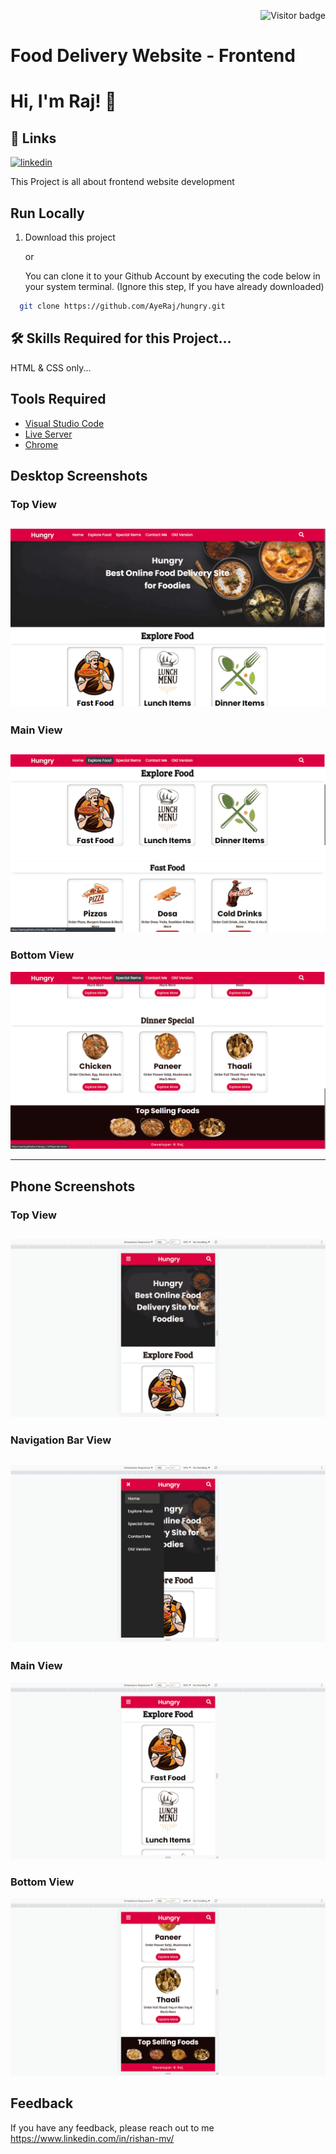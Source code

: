<p  align="right"><img src="https://visitor-badge.laobi.icu/badge?page_id=AyeRaj" alt="Visitor badge"/>
    
# Food Delivery Website - Frontend
# Hi, I'm Raj! 👋
## 🔗 Links
[![linkedin](https://img.shields.io/badge/linkedin-0A66C2?style=for-the-badge&logo=linkedin&logoColor=white)](https://www.linkedin.com/in/rishan-mv/)

This Project is all about frontend website development
    
## Run Locally

1. Download this project

    or

    You can clone it to your Github Account by executing the code below in your system terminal. (Ignore this step, If you have already downloaded)
```bash
  git clone https://github.com/AyeRaj/hungry.git
```


## 🛠 Skills Required for this Project...
HTML & CSS only...

## Tools Required
- [Visual Studio Code](https://code.visualstudio.com/download)
- [Live Server](https://marketplace.visualstudio.com/items?itemName=ritwickdey.LiveServer)
- [Chrome](https://www.google.com/chrome/thank-you.html?brand=JJTC&statcb=1&installdataindex=empty&defaultbrowser=0#)


## Desktop Screenshots

### Top View

![App Screenshot](https://github.com/AyeRaj/Hungry_2.0/blob/master/img/Screenshot%20(97).png?raw=true)
-

### Main View

![App Screenshot](https://github.com/AyeRaj/Hungry_2.0/blob/master/img/Screenshot%20(98).png?raw=true)
-

### Bottom View

![App Screenshot](https://github.com/AyeRaj/Hungry_2.0/blob/master/img/Screenshot%20(99).png?raw=true)

<hr></hr>

## Phone Screenshots

### Top View

![App Screenshot](https://github.com/AyeRaj/Hungry_2.0/blob/master/img/Screenshot%20(100).png?raw=true)
-

### Navigation Bar View

![App Screenshot](https://github.com/AyeRaj/Hungry_2.0/blob/master/img/Screenshot%20(101).png?raw=true)
-
### Main View


![App Screenshot](https://github.com/AyeRaj/Hungry_2.0/blob/master/img/Screenshot%20(102).png?raw=true)

### Bottom View


![App Screenshot](https://github.com/AyeRaj/Hungry_2.0/blob/master/img/Screenshot%20(103).png?raw=true)


## Feedback

If you have any feedback, please reach out to me https://www.linkedin.com/in/rishan-mv/

